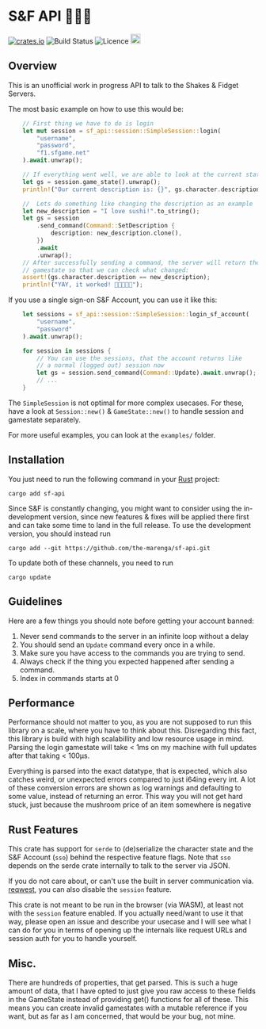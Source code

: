 # S&F API 🧙🏽‍♂️

[![crates.io](https://img.shields.io/crates/v/sf-api.svg)](https://crates.io/crates/sf-api) ![Build Status](https://img.shields.io/github/actions/workflow/status/the-marenga/sf-api/rust.yml?branch=main) ![Licence](https://img.shields.io/crates/l/sf-api) [<img src='https://storage.ko-fi.com/cdn/kofi3.png?v=3' height='20'>](https://ko-fi.com/J3J0ULD4J)

## Overview

This is an unofficial work in progress API to talk to the Shakes & Fidget Servers.

The most basic example on how to use this would be:

```Rust
    // First thing we have to do is login
    let mut session = sf_api::session::SimpleSession::login(
        "username",
        "password",
        "f1.sfgame.net"
    ).await.unwrap();

    // If everything went well, we are able to look at the current state
    let gs = session.game_state().unwrap();
    println!("Our current description is: {}", gs.character.description);

    //  Lets do something like changing the description as an example
    let new_description = "I love sushi!".to_string();
    let gs = session
        .send_command(Command::SetDescription {
            description: new_description.clone(),
        })
        .await
        .unwrap();
    // After successfully sending a command, the server will return the
    // gamestate so that we can check what changed:
    assert!(gs.character.description == new_description);
    println!("YAY, it worked! 🎉🍣🍣🍣🎉");
```

If you use a single sign-on S&F Account, you can use it like this:

```Rust
    let sessions = sf_api::session::SimpleSession::login_sf_account(
        "username",
        "password"
    ).await.unwrap();

    for session in sessions {
        // You can use the sessions, that the account returns like
        // a normal (logged out) session now
        let gs = session.send_command(Command::Update).await.unwrap();
        // ...
    }

```

The `SimpleSession` is not optimal for more complex usecases. For these, have a
look at `Session::new()` & `GameState::new()` to handle session and gamestate
separately.

For more useful examples, you can look at the `examples/` folder.

## Installation

You just need to run the following command in your [Rust](https://rustup.rs/) project:

```
cargo add sf-api
```

Since S&F is constantly changing, you might want to consider using the
in-development version, since new features & fixes will be applied there
first and can take some time to land in the full release. To use the development
version, you should instead run

```
cargo add --git https://github.com/the-marenga/sf-api.git
```

To update both of these channels, you need to run

```
cargo update
```

## Guidelines

Here are a few things you should note before getting your account banned:

1. Never send commands to the server in an infinite loop without a delay
2. You should send an `Update` command every once in a while.
3. Make sure you have access to the commands you are trying to send.
4. Always check if the thing you expected happened after sending a command.
5. Index in commands starts at 0

## Performance

Performance should not matter to you, as you are not supposed to run this
library on a scale, where you have to think about this. Disregarding this fact,
this library is build with high scalabillity and low resource usage in mind.
Parsing the login gamestate will take < 1ms on my machine with full updates
after that taking < 100µs.

Everything is parsed into the exact datatype, that is expected, which also
catches weird, or unexpected errors compared to just i64ing every int. A lot
of these conversion errors are shown as log warnings and defaulting to some
value, instead of returning an error. This way you will not get hard stuck,
just because the mushroom price of an item somewhere is negative

## Rust Features

This crate has support for `serde` to (de)serialize the character state and
the S&F Account (`sso`) behind the respective feature flags. Note that `sso`
depends on the serde crate internally to talk to the server via JSON.

If you do not care about, or can't use the built in server communication
via. [reqwest](https://crates.io/crates/reqwest/), you can also disable
the `session` feature.

This crate is not meant to be run in the browser (via WASM), at least not with
the `session` feature enabled. If you actually need/want to use it that way,
please open an issue and describe your usecase and I will see what I can do for
you in terms of opening up the internals like request URLs and session auth for
you to handle yourself.

## Misc.

There are hundreds of properties, that get parsed. This is such a huge amount
of data, that I have opted to just give you raw access to these fields in
the GameState instead of providing get() functions for all of these. This means
you can create invalid gamestates with a mutable reference if you want, but as
far as I am concerned, that would be your bug, not mine.
